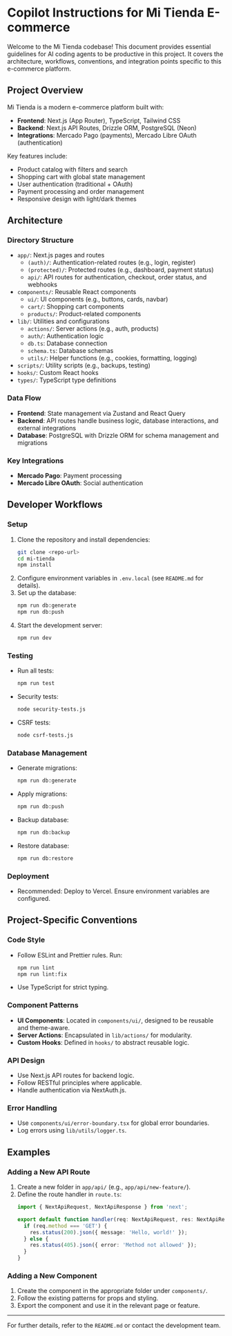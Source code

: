 # Copilot Instructions for Mi Tienda E-commerce

Welcome to the Mi Tienda codebase! This document provides essential guidelines for AI coding agents to be productive in this project. It covers the architecture, workflows, conventions, and integration points specific to this e-commerce platform.

## Project Overview

Mi Tienda is a modern e-commerce platform built with:
- **Frontend**: Next.js (App Router), TypeScript, Tailwind CSS
- **Backend**: Next.js API Routes, Drizzle ORM, PostgreSQL (Neon)
- **Integrations**: Mercado Pago (payments), Mercado Libre OAuth (authentication)

Key features include:
- Product catalog with filters and search
- Shopping cart with global state management
- User authentication (traditional + OAuth)
- Payment processing and order management
- Responsive design with light/dark themes

## Architecture

### Directory Structure
- `app/`: Next.js pages and routes
  - `(auth)/`: Authentication-related routes (e.g., login, register)
  - `(protected)/`: Protected routes (e.g., dashboard, payment status)
  - `api/`: API routes for authentication, checkout, order status, and webhooks
- `components/`: Reusable React components
  - `ui/`: UI components (e.g., buttons, cards, navbar)
  - `cart/`: Shopping cart components
  - `products/`: Product-related components
- `lib/`: Utilities and configurations
  - `actions/`: Server actions (e.g., auth, products)
  - `auth/`: Authentication logic
  - `db.ts`: Database connection
  - `schema.ts`: Database schemas
  - `utils/`: Helper functions (e.g., cookies, formatting, logging)
- `scripts/`: Utility scripts (e.g., backups, testing)
- `hooks/`: Custom React hooks
- `types/`: TypeScript type definitions

### Data Flow
- **Frontend**: State management via Zustand and React Query
- **Backend**: API routes handle business logic, database interactions, and external integrations
- **Database**: PostgreSQL with Drizzle ORM for schema management and migrations

### Key Integrations
- **Mercado Pago**: Payment processing
- **Mercado Libre OAuth**: Social authentication

## Developer Workflows

### Setup
1. Clone the repository and install dependencies:
   ```bash
   git clone <repo-url>
   cd mi-tienda
   npm install
   ```
2. Configure environment variables in `.env.local` (see `README.md` for details).
3. Set up the database:
   ```bash
   npm run db:generate
   npm run db:push
   ```
4. Start the development server:
   ```bash
   npm run dev
   ```

### Testing
- Run all tests:
  ```bash
  npm run test
  ```
- Security tests:
  ```bash
  node security-tests.js
  ```
- CSRF tests:
  ```bash
  node csrf-tests.js
  ```

### Database Management
- Generate migrations:
  ```bash
  npm run db:generate
  ```
- Apply migrations:
  ```bash
  npm run db:push
  ```
- Backup database:
  ```bash
  npm run db:backup
  ```
- Restore database:
  ```bash
  npm run db:restore
  ```

### Deployment
- Recommended: Deploy to Vercel. Ensure environment variables are configured.

## Project-Specific Conventions

### Code Style
- Follow ESLint and Prettier rules. Run:
  ```bash
  npm run lint
  npm run lint:fix
  ```
- Use TypeScript for strict typing.

### Component Patterns
- **UI Components**: Located in `components/ui/`, designed to be reusable and theme-aware.
- **Server Actions**: Encapsulated in `lib/actions/` for modularity.
- **Custom Hooks**: Defined in `hooks/` to abstract reusable logic.

### API Design
- Use Next.js API routes for backend logic.
- Follow RESTful principles where applicable.
- Handle authentication via NextAuth.js.

### Error Handling
- Use `components/ui/error-boundary.tsx` for global error boundaries.
- Log errors using `lib/utils/logger.ts`.

## Examples

### Adding a New API Route
1. Create a new folder in `app/api/` (e.g., `app/api/new-feature/`).
2. Define the route handler in `route.ts`:
   ```typescript
   import { NextApiRequest, NextApiResponse } from 'next';

   export default function handler(req: NextApiRequest, res: NextApiResponse) {
     if (req.method === 'GET') {
       res.status(200).json({ message: 'Hello, world!' });
     } else {
       res.status(405).json({ error: 'Method not allowed' });
     }
   }
   ```

### Adding a New Component
1. Create the component in the appropriate folder under `components/`.
2. Follow the existing patterns for props and styling.
3. Export the component and use it in the relevant page or feature.

---

For further details, refer to the `README.md` or contact the development team.